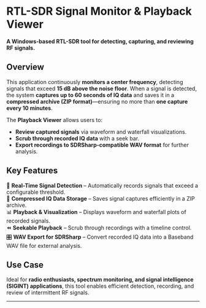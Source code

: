 # RTL-SDR Signal Monitor & Playback Viewer

**A Windows-based RTL-SDR tool for detecting, capturing, and reviewing RF signals.**

## Overview
This application continuously **monitors a center frequency**, detecting signals that exceed **15 dB above the noise floor**. When a signal is detected, the system **captures up to 60 seconds of IQ data** and saves it in a **compressed archive (ZIP format)**—ensuring no more than **one capture every 10 minutes**.

The **Playback Viewer** allows users to:
- **Review captured signals** via waveform and waterfall visualizations.
- **Scrub through recorded IQ data** with a seek bar.
- **Export recordings to SDRSharp-compatible WAV format** for further analysis.

## Key Features
📡 **Real-Time Signal Detection** – Automatically records signals that exceed a configurable threshold.  
💾 **Compressed IQ Data Storage** – Saves signal captures efficiently in a ZIP archive.  
📊 **Playback & Visualization** – Displays waveform and waterfall plots of recorded signals.  
⏪ **Seekable Playback** – Scrub through recordings with a timeline control.  
🎛 **WAV Export for SDRSharp** – Convert recorded IQ data into a Baseband WAV file for external analysis.  

## Use Case
Ideal for **radio enthusiasts, spectrum monitoring, and signal intelligence (SIGINT) applications**, this tool enables efficient detection, recording, and review of intermittent RF signals.

---
